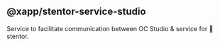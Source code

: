 ## @xapp/stentor-service-studio

Service to facilitate communication between OC Studio & service for 📣 stentor.
